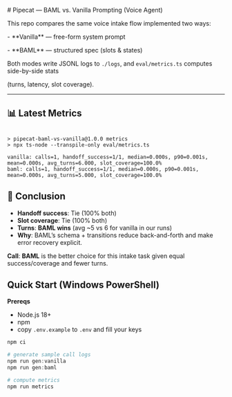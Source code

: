 ﻿\# Pipecat — BAML vs. Vanilla Prompting (Voice Agent)



This repo compares the same voice intake flow implemented two ways:

\- \*\*Vanilla\*\* — free-form system prompt  

\- \*\*BAML\*\* — structured spec (slots \& states)



Both modes write JSONL logs to `./logs`, and `eval/metrics.ts` computes side-by-side stats

(turns, latency, slot coverage).



---
## 📊 Latest Metrics

```

> pipecat-baml-vs-vanilla@1.0.0 metrics
> npx ts-node --transpile-only eval/metrics.ts

vanilla: calls=1, handoff_success=1/1, median=0.000s, p90=0.001s, mean=0.000s, avg_turns=6.000, slot_coverage=100.0%
baml: calls=1, handoff_success=1/1, median=0.000s, p90=0.001s, mean=0.000s, avg_turns=5.000, slot_coverage=100.0%
```

## 🏁 Conclusion

- **Handoff success**: Tie (100% both)
- **Slot coverage**: Tie (100% both)
- **Turns**: **BAML wins** (avg ~5 vs 6 for vanilla in our runs)
- **Why**: BAML’s schema + transitions reduce back-and-forth and make error recovery explicit.

**Call**: **BAML** is the better choice for this intake task given equal success/coverage and fewer turns.

## Quick Start (Windows PowerShell)

**Prereqs**
- Node.js 18+
- npm
- copy `.env.example` to `.env` and fill your keys

```powershell
npm ci

# generate sample call logs
npm run gen:vanilla
npm run gen:baml

# compute metrics
npm run metrics

